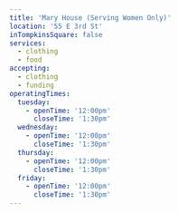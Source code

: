```yaml
---
title: 'Mary House (Serving Women Only)'
location: '55 E 3rd St'
inTompkinsSquare: false
services:
  - clothing
  - food
accepting:
  - clothing
  - funding
operatingTimes:
  tuesday:
    - openTime: '12:00pm'
      closeTime: '1:30pm'
  wednesday:
    - openTime: '12:00pm'
      closeTime: '1:30pm'
  thursday:
    - openTime: '12:00pm'
      closeTime: '1:30pm'
  friday:
    - openTime: '12:00pm'
      closeTime: '1:30pm'
---
```

